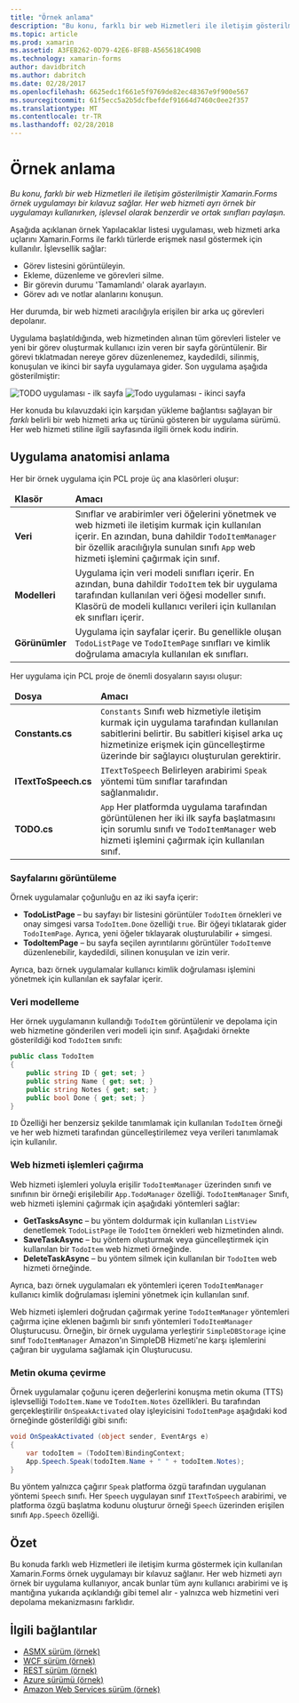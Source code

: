 ```yaml
---
title: "Örnek anlama"
description: "Bu konu, farklı bir web Hizmetleri ile iletişim gösterilmiştir Xamarin.Forms örnek uygulamayı bir kılavuz sağlar. Her web hizmeti ayrı örnek bir uygulamayı kullanırken, işlevsel olarak benzerdir ve ortak sınıfları paylaşın."
ms.topic: article
ms.prod: xamarin
ms.assetid: A3FEB262-0D79-42E6-8F8B-A565618C490B
ms.technology: xamarin-forms
author: davidbritch
ms.author: dabritch
ms.date: 02/28/2017
ms.openlocfilehash: 6625edc1f661e5f9769de82ec48367e9f900e567
ms.sourcegitcommit: 61f5ecc5a2b5dcfbefdef91664d7460c0ee2f357
ms.translationtype: MT
ms.contentlocale: tr-TR
ms.lasthandoff: 02/28/2018
---
```

# <a name="understanding-the-sample"></a>Örnek anlama

_Bu konu, farklı bir web Hizmetleri ile iletişim gösterilmiştir Xamarin.Forms örnek uygulamayı bir kılavuz sağlar. Her web hizmeti ayrı örnek bir uygulamayı kullanırken, işlevsel olarak benzerdir ve ortak sınıfları paylaşın._

Aşağıda açıklanan örnek Yapılacaklar listesi uygulaması, web hizmeti arka uçlarını Xamarin.Forms ile farklı türlerde erişmek nasıl göstermek için kullanılır. İşlevsellik sağlar:

- Görev listesini görüntüleyin.
- Ekleme, düzenleme ve görevleri silme.
- Bir görevin durumu 'Tamamlandı' olarak ayarlayın.
- Görev adı ve notlar alanlarını konuşun.

Her durumda, bir web hizmeti aracılığıyla erişilen bir arka uç görevleri depolanır.

Uygulama başlatıldığında, web hizmetinden alınan tüm görevleri listeler ve yeni bir görev oluşturmak kullanıcı izin veren bir sayfa görüntülenir. Bir görevi tıklatmadan nereye görev düzenlenemez, kaydedildi, silinmiş, konuşulan ve ikinci bir sayfa uygulamaya gider. Son uygulama aşağıda gösterilmiştir:

![](walkthrough-images/app-example-1.png "TODO uygulaması - ilk sayfa")
![](walkthrough-images/app-example-2.png "Todo uygulaması - ikinci sayfa")

Her konuda bu kılavuzdaki için karşıdan yükleme bağlantısı sağlayan bir *farklı* belirli bir web hizmeti arka uç türünü gösteren bir uygulama sürümü. Her web hizmeti stiline ilgili sayfasında ilgili örnek kodu indirin.

## <a name="understanding-the-application-anatomy"></a>Uygulama anatomisi anlama

Her bir örnek uygulama için PCL proje üç ana klasörleri oluşur:

<table>
    <thead>
        <tr><td><strong>Klasör</strong></td><td><strong>Amacı</strong></td></tr>
    </thead>
    <tbody>
        <tr>
            <td><strong>Veri</strong></td>
                        <td>Sınıflar ve arabirimler veri öğelerini yönetmek ve web hizmeti ile iletişim kurmak için kullanılan içerir. En azından, buna dahildir <code>TodoItemManager</code> bir özellik aracılığıyla sunulan sınıfı <code>App</code> web hizmeti işlemini çağırmak için sınıf.</td>
        </tr>
        <tr>
            <td><strong>Modelleri</strong></td>
                        <td>Uygulama için veri modeli sınıfları içerir. En azından, buna dahildir <code>TodoItem</code> tek bir uygulama tarafından kullanılan veri öğesi modeller sınıfı. Klasörü de modeli kullanıcı verileri için kullanılan ek sınıfları içerir.</td>
        </tr>
        <tr>
            <td><strong>Görünümler</strong></td>
                        <td>Uygulama için sayfalar içerir. Bu genellikle oluşan <code>TodoListPage</code> ve <code>TodoItemPage</code> sınıfları ve kimlik doğrulama amacıyla kullanılan ek sınıfları.</td>
                </tr>
    </tbody>
</table>

Her uygulama için PCL proje de önemli dosyaların sayısı oluşur:

<table>
    <thead>
      <tr><td><strong>Dosya</strong></td><td><strong>Amacı</strong></td></tr>
    <thead>
    <tbody>
        <tr>
            <td><strong>Constants.cs</strong></td>
            <td><code>Constants</code> Sınıfı web hizmetiyle iletişim kurmak için uygulama tarafından kullanılan sabitlerini belirtir. Bu sabitleri kişisel arka uç hizmetinize erişmek için güncelleştirme üzerinde bir sağlayıcı oluşturulan gerektirir.
        </tr>
        <tr>
            <td><strong>ITextToSpeech.cs</strong></td>
            <td><code>ITextToSpeech</code> Belirleyen arabirimi <code>Speak</code> yöntemi tüm sınıflar tarafından sağlanmalıdır.</td>
        </tr>
        <tr>
          <td><strong>TODO.cs</strong></td>
          <td><code>App</code> Her platformda uygulama tarafından görüntülenen her iki ilk sayfa başlatmasını için sorumlu sınıfı ve <code>TodoItemManager</code> web hizmeti işlemini çağırmak için kullanılan sınıf.</td>
        </tr>
    </tbody>
</table>

### <a name="viewing-pages"></a>Sayfalarını görüntüleme

Örnek uygulamalar çoğunluğu en az iki sayfa içerir:

- **TodoListPage** – bu sayfayı bir listesini görüntüler `TodoItem` örnekleri ve onay simgesi varsa `TodoItem.Done` özelliği `true`. Bir öğeyi tıklatarak gider `TodoItemPage`. Ayrıca, yeni öğeler tıklayarak oluşturulabilir  *+*  simgesi.
- **TodoItemPage** – bu sayfa seçilen ayrıntılarını görüntüler `TodoItem`ve düzenlenebilir, kaydedildi, silinen konuşulan ve izin verir.

Ayrıca, bazı örnek uygulamalar kullanıcı kimlik doğrulaması işlemini yönetmek için kullanılan ek sayfalar içerir.

### <a name="modeling-the-data"></a>Veri modelleme

Her örnek uygulamanın kullandığı `TodoItem` görüntülenir ve depolama için web hizmetine gönderilen veri modeli için sınıf. Aşağıdaki örnekte gösterildiği kod `TodoItem` sınıfı:

```csharp
public class TodoItem
{
    public string ID { get; set; }
    public string Name { get; set; }
    public string Notes { get; set; }
    public bool Done { get; set; }
}
```

`ID` Özelliği her benzersiz şekilde tanımlamak için kullanılan `TodoItem` örneği ve her web hizmeti tarafından güncelleştirilemez veya verileri tanımlamak için kullanılır.

### <a name="invoking-web-service-operations"></a>Web hizmeti işlemleri çağırma

Web hizmeti işlemleri yoluyla erişilir `TodoItemManager` üzerinden sınıfı ve sınıfının bir örneği erişilebilir `App.TodoManager` özelliği. `TodoItemManager` Sınıfı, web hizmeti işlemini çağırmak için aşağıdaki yöntemleri sağlar:

- **GetTasksAsync** – bu yöntem doldurmak için kullanılan `ListView` denetlemek `TodoListPage` ile `TodoItem` örnekleri web hizmetinden alındı.
- **SaveTaskAsync** – bu yöntem oluşturmak veya güncelleştirmek için kullanılan bir `TodoItem` web hizmeti örneğinde.
- **DeleteTaskAsync** – bu yöntem silmek için kullanılan bir `TodoItem` web hizmeti örneğinde.

Ayrıca, bazı örnek uygulamaları ek yöntemleri içeren `TodoItemManager` kullanıcı kimlik doğrulaması işlemini yönetmek için kullanılan sınıf.

Web hizmeti işlemleri doğrudan çağırmak yerine `TodoItemManager` yöntemleri çağırma içine eklenen bağımlı bir sınıfı yöntemleri `TodoItemManager` Oluşturucusu. Örneğin, bir örnek uygulama yerleştirir `SimpleDBStorage` içine sınıf `TodoItemManager` Amazon'ın SimpleDB Hizmeti'ne karşı işlemlerini çağıran bir uygulama sağlamak için Oluşturucusu.

### <a name="translating-text-to-speech"></a>Metin okuma çevirme

Örnek uygulamalar çoğunu içeren değerlerini konuşma metin okuma (TTS) işlevselliği `TodoItem.Name` ve `TodoItem.Notes` özellikleri. Bu tarafından gerçekleştirilir `OnSpeakActivated` olay işleyicisini `TodoItemPage` aşağıdaki kod örneğinde gösterildiği gibi sınıfı:

```csharp
void OnSpeakActivated (object sender, EventArgs e)
{
    var todoItem = (TodoItem)BindingContext;
    App.Speech.Speak(todoItem.Name + " " + todoItem.Notes);
}
```

Bu yöntem yalnızca çağırır `Speak` platforma özgü tarafından uygulanan yöntemi `Speech` sınıfı. Her `Speech` uygulayan sınıf `ITextToSpeech` arabirimi, ve platforma özgü başlatma kodunu oluşturur örneği `Speech` üzerinden erişilen sınıfı `App.Speech` özelliği.

## <a name="summary"></a>Özet

Bu konuda farklı web Hizmetleri ile iletişim kurma göstermek için kullanılan Xamarin.Forms örnek uygulamayı bir kılavuz sağlanır. Her web hizmeti ayrı örnek bir uygulama kullanıyor, ancak bunlar tüm aynı kullanıcı arabirimi ve iş mantığına yukarıda açıklandığı gibi temel alır - yalnızca web hizmetini veri depolama mekanizmasını farklıdır.


## <a name="related-links"></a>İlgili bağlantılar

- [ASMX sürüm (örnek)](https://developer.xamarin.com/samples/xamarin-forms/WebServices/TodoASMX)
- [WCF sürüm (örnek)](https://developer.xamarin.com/samples/xamarin-forms/WebServices/TodoWCF)
- [REST sürüm (örnek)](https://developer.xamarin.com/samples/xamarin-forms/WebServices/TodoREST)
- [Azure sürümü (örnek)](https://developer.xamarin.com/samples/xamarin-forms/WebServices/TodoAzure)
- [Amazon Web Services sürüm (örnek)](https://developer.xamarin.com/samples/xamarin-forms/WebServices/TodoAWS)
